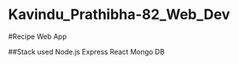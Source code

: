 # Kavindu_Prathibha-82_Web_Dev

#Recipe Web App

##Stack used
  Node.js
  Express
  React
  Mongo DB
